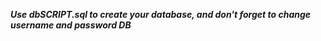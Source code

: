  ***Use dbSCRIPT.sql to create your database, and don't forget to change username and password DB***
